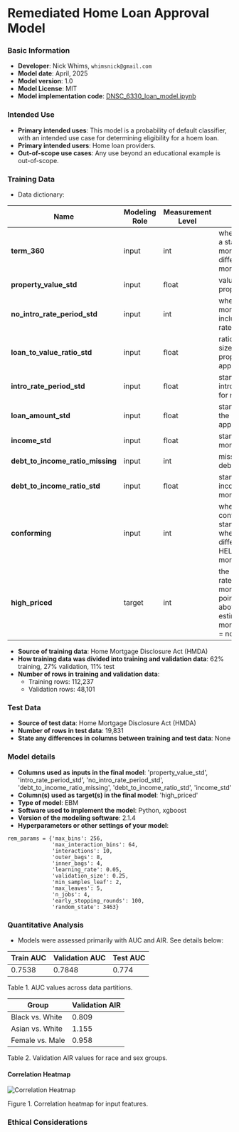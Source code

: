 # Remediated Home Loan Approval Model

### Basic Information

* **Developer**: Nick Whims, `whimsnick@gmail.com`
* **Model date**: April, 2025
* **Model version**: 1.0
* **Model License**: MIT
* **Model implementation code**: [DNSC_6330_loan_model.ipynb](https://github.com/nwhims/DNSC_6330/blob/main/DNSC_6330_loan_model.ipynb)

### Intended Use
* **Primary intended uses**: This model is a probability of default classifier, with an intended use case for determining eligibility for a hoem loan.
* **Primary intended users**: Home loan providers.
* **Out-of-scope use cases**: Any use beyond an educational example is out-of-scope.

### Training Data

* Data dictionary: 

| Name | Modeling Role | Measurement Level| Description|
| ---- | ------------- | ---------------- | ---------- |
|**term_360**| input | int | whether the mortgage is a standard 360 month mortgage (1) or a different type of mortgage (0) |
| **property_value_std** | input | float | value of the mortgaged property |
| **no_intro_rate_period_std** | input | int | whether (1) or not (0) a mortgage does not include an introductory rate period
| **loan_to_value_ratio_std** | input | float | ratio of the mortgage size to the value of the property for mortgage applicants |
| **intro_rate_period_std** | input | float | standardized introductory rate period for mortgage applicants |
| **loan_amount_std** | input | float | standardized amount of the mortgage for applicants |
| **income_std** | input | float | standardized income for mortgage applicants. |
| **debt_to_income_ratio_missing** | input | int | missing marker (1) for debt_to_income_ratio_std |
| **debt_to_income_ratio_std** | input | float | standardized debt-to-income ratio for mortgage applicants |
| **conforming** | input | int | whether the mortgage conforms to normal standards (1), or whether the loan is different (0), e.g., jumbo, HELOC, reverse mortgage, etc. |
| **high_priced**| target | int | the annual percentage rate (APR) charged for a mortgage is 150 basis points (1.5%) or more above a survey-based estimate of similar mortgages; (1) = yes, (2) = no |

* **Source of training data**: Home Mortgage Disclosure Act (HMDA)
* **How training data was divided into training and validation data**: 62% training, 27% validation, 11% test
* **Number of rows in training and validation data**:
  * Training rows: 112,237
  * Validation rows: 48,101

### Test Data
* **Source of test data**: Home Mortgage Disclosure Act (HMDA)
* **Number of rows in test data**: 19,831
* **State any differences in columns between training and test data**: None

### Model details
* **Columns used as inputs in the final model**: 'property_value_std', 'intro_rate_period_std', 'no_intro_rate_period_std', 'debt_to_income_ratio_missing', 'debt_to_income_ratio_std', 'income_std'
* **Column(s) used as target(s) in the final model**: 'high_priced'
* **Type of model**: EBM
* **Software used to implement the model**: Python, xgboost
* **Version of the modeling software**: 2.1.4
* **Hyperparameters or other settings of your model**: 
```
rem_params = {'max_bins': 256,
              'max_interaction_bins': 64,
              'interactions': 10,
              'outer_bags': 8,
              'inner_bags': 4,
              'learning_rate': 0.05,
              'validation_size': 0.25,
              'min_samples_leaf': 2,
              'max_leaves': 5,
              'n_jobs': 4,
              'early_stopping_rounds': 100,
              'random_state': 3463}
```
### Quantitative Analysis

* Models were assessed primarily with AUC and AIR. See details below:

| Train AUC | Validation AUC | Test AUC |
| ------ | ------- | -------- |
| 0.7538 | 0.7848  | 0.774 |

Table 1. AUC values across data partitions. 

| Group | Validation AIR |
|-------|-----|
| Black vs. White | 0.809 |
| Asian vs. White | 1.155 |
| Female vs. Male | 0.958 |

Table 2. Validation AIR values for race and sex groups. 

#### Correlation Heatmap

![Correlation Heatmap](download.png)

Figure 1. Correlation heatmap for input features. 

### Ethical Considerations

